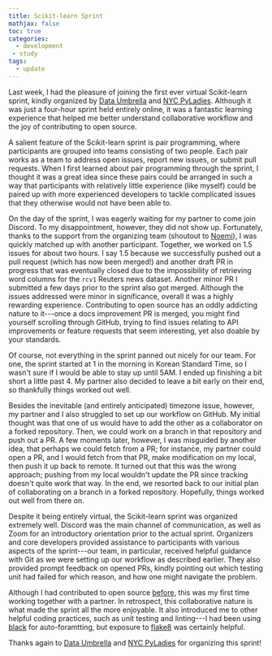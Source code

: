 ```yaml
---
title: Scikit-learn Sprint
mathjax: false
toc: true
categories:
  - development
 - study
tags:
  - update
---
```


Last week, I had the pleasure of joining the first ever virtual Scikit-learn sprint, kindly organized by [Data Umbrella](https://www.dataumbrella.org) and [NYC PyLadies](https://nyc.pyladies.com). Although it was just a four-hour sprint held entirely online, it was a fantastic learning experience that helped me better understand collaborative workflow and the joy of contributing to open source. 

A salient feature of the Scikit-learn sprint is pair programming, where participants are grouped into teams consisting of two people. Each pair works as a team to address open issues, report new issues, or submit pull requests. When I first learned about pair programming through the sprint, I thought it was a great idea since these pairs could be arranged in such a way that participants with relatively little experience (like myself) could be paired up with more experienced developers to tackle complicated issues that they otherwise would not have been able to.

On the day of the sprint, I was eagerly waiting for my partner to come join Discord. To my disappointment, however, they did not show up. Fortunately, thanks to the support from the organizing team (shoutout to [Noemi](http://www.noemiderzsy.com)), I was quickly matched up with another participant. Together, we worked on 1.5 issues for about two hours. I say 1.5 because we successfully pushed out a pull request (which has now been merged!) and another draft PR in progress that was eventually closed due to the impossibility of retrieving word columns for the `rcv1` Reuters news dataset. Another minor PR I submitted a few days prior to the sprint also got merged. Although the issues addressed were minor in significance, overall it was a highly rewarding experience. Contributing to open source has an oddly addicting nature to it---once a docs improvement PR is merged, you might find yourself scrolling through GitHub, trying to find issues relating to API improvements or feature requests that seem interesting, yet also doable by your standards.

Of course, not everything in the sprint panned out nicely for our team. For one, the sprint started at 1 in the morning in Korean Standard Time, so I wasn't sure if I would be able to stay up until 5AM. I ended up finishing a bit short a little past 4. My partner also decided to leave a bit early on their end, so thankfully things worked out well. 

Besides the inevitable (and entirely anticipated) timezone issue, however, my partner and I also struggled to set up our workflow on GitHub. My initial thought was that one of us would have to add the other as a collaborator on a forked repository. Then, we could work on a branch in that repository and push out a PR. A few moments later, however, I was misguided by another idea, that perhaps we could fetch from a PR; for instance, my partner could open a PR, and I would fetch from that PR, make modification on my local, then push it up back to remote. It turned out that this was the wrong approach; pushing from my local wouldn't update the PR since tracking doesn't quite work that way. In the end, we resorted back to our initial plan of collaborating on a branch in a forked repository. Hopefully, things worked out well from there on.

Despite it being entirely virtual, the Scikit-learn sprint was organized extremely well. Discord was the main channel of communication, as well as Zoom for an introductory orientation prior to the actual sprint. Organizers and core developers provided assistance to participants with various aspects of the sprint---our team, in particular, received helpful guidance with Git as we were setting up our workflow as described earlier. They also provided prompt feedback on opened PRs, kindly pointing out which testing unit had failed for which reason, and how one might navigate the problem.

Although I had contributed to open source [before](https://jaketae.github.io/study/development/open-source/), this was my first time working together with a partner. In retrospect, this collaborative nature is what made the sprint all the more enjoyable. It also introduced me to other helpful coding practices, such as unit testing and linting---I had been using [black](https://black.readthedocs.io/en/stable/) for auto-foramtting, but exposure to [flake8](https://flake8.pycqa.org/en/latest/) was certainly helpful. 

Thanks again to [Data Umbrella](https://www.dataumbrella.org) and [NYC PyLadies](https://nyc.pyladies.com) for organizing this sprint!

